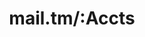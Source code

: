 ---
title: mail.tm/:Accts
position_number: 1.8
type: post
description: To create a temporary mail.tm account
parameters:
  - name: address
    content: user@example.com
  - name: password
    content: Password of desired account
content_markdown: |-
left_code_blocks:
  - code_block: |-
      Invoke-WebRequest -Uri 'https://api.mail.tm/accounts' -Method POST -Body @{address='tempuser@trythe.net'; password='temppassword'} -Headers @{'Content-Type'='application/json'}
    title: Random
    language: bash
right_code_blocks:
  - code_block: |-
        {
          "@context": "/contexts/Account",
          "@id": "/accounts/612bbbbbc90fae3bde3e6056",
          "@type": "Account",
          "id": "612bbbbbc90fae3bde3e6056",
          "address": "tempuser@trythe.net",
          "quota": 40000000,
          "used": 0,
          "isDisabled": false,
          "isDeleted": false,
          "createdAt": "2021-08-29T16:54:19+00:00",
          "updatedAt": "2021-08-29T16:54:19+00:00"
        }
    title: Response
    language: json
---